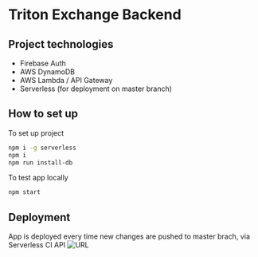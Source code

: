 # Triton Exchange Backend

## Project technologies
 - Firebase Auth
 - AWS DynamoDB
 - AWS Lambda / API Gateway
 - Serverless (for deployment on master branch)

## How to set up
To set up project
```sh
npm i -g serverless
npm i
npm run install-db
```

To test app locally

```sh
npm start
```

## Deployment

App is deployed every time new changes are pushed to master brach, via Serverless CI
API ![URL](https://jyvj8lobs9.execute-api.us-east-1.amazonaws.com/prod)